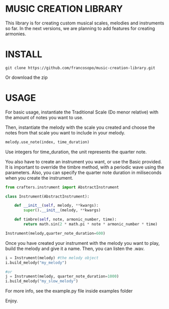 # MUSIC CREATION LIBRARY
This library is for creating custom musical scales, melodies and instruments so far.
In the next versions, we are planning to add features for creating armonies.
# INSTALL
```shell
git clone https://github.com/francosopo/music-creation-library.git
```
Or download the zip

# USAGE
For basic usage, instantiate the Traditional Scale (Do menor relative) with the
amount of notes you want to use.

Then, instantiate the melody with the scale you created and choose the notes from that
scale you want to include in your melody. 

```python
melody.use_note(index, time_duration)
```
Use integers for time_duration, the unit represents the quarter note. 


You also have to create an instrument you want, or use the Basic provided.
It is important to override the timbre method, with a periodic wave using the 
parameters. Also, you can specify the quarter note duration in miliseconds when you create the instrument.

```python
from crafters.instrument import AbstractInstrument

class Instrument(AbstractInstrument):

    def __init__(self, melody, **kwargs):
        super().__init__(melody, **kwargs)

    def timbre(self, note, armonic_number, time):
        return math.sin(2 * math.pi * note * armonic_number * time)

Instrument(melody,quarter_note_duration=600)
```

Once you have created your instrument with the melody you want to
play, build the melody and give it a name. Then, you can listen the
.wav.

```python
i = Instrument(melody) #the melody object
i.build_melody("my_melody")

#or
j = Instrument(melody, quarter_note_duration=1000)
i.build_melody("my_slow_melody")
```

For more info, see the example.py file inside examples folder

Enjoy.